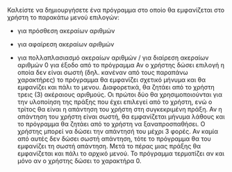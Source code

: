 Καλείστε να δημιουργήσετε ένα πρόγραμμα στο οποίο θα εμφανίζεται στο χρήστη
το παρακάτω μενού επιλογών:
+ για πρόσθεση ακεραίων αριθμών
- για αφαίρεση ακεραίων αριθμών
* για πολλαπλασιασμό ακεραίων αριθμών
/ για διαίρεση ακεραίων αριθμών
0 για έξοδο από το πρόγραμμα
Αν ο χρήστης δώσει επιλογή η οποία δεν είναι σωστή (δηλ. κανέναν από τους
παραπάνω χαρακτήρες) το πρόγραμμα θα εμφανίζει σχετικό μήνυμα και θα
εμφανίζει και πάλι το μενου. Διαφορετικά, θα ζητάει από το χρήστη τρεις (3)
ακέραιους αριθμούς.
Οι πρώτοι δύο θα χρησιμοποιούνται για την υλοποίηση της πράξης που έχει
επιλεγεί από το χρήστη, ενώ ο τρίτος θα είναι η απάντηση του χρήστη στη
συγκεκριμένη πράξη. Αν η απάντηση του χρήστη είναι σωστή, θα εμφανίζεται
μήνυμα λάθους και το πρόγραμμα θα ζητάει από το χρήστη να
ξαναπροσπαθήσει. Ο χρήστης μπορεί να δώσει την απάντησή του μέχρι 3 φορές.
Αν καμία από αυτές δεν δώσει σωστή απάντηση, τότε το πρόγραμμα θα του
εμφανίζει τη σωστή απάντηση.
Μετά το πέρας μιας πράξης θα εμφανίζεται και πάλι το αρχικό μενού.
Το πρόγραμμα τερματίζει αν και μόνο αν ο χρήστης δώσει το χαρακτήρα 0.
